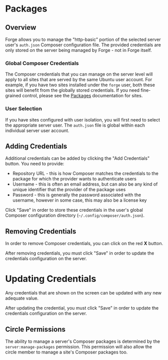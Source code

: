 # Packages

## Overview

Forge allows you to manage the "http-basic" portion of the selected server user's `auth.json` Composer configuration file. The provided credentials are only stored on the server being managed by Forge - not in Forge itself.

### Global Composer Credentials

The Composer credentials that you can manage on the server level will apply to all sites that are served by the same Ubuntu user account. For example, if you have two sites installed under the `forge` user, both these sites will benefit from the globally stored credentials. If you need fine-grained control, please see the [Packages](/sites/packages) documentation for sites.

### User Selection

If you have sites configured with user isolation, you will first need to select the appropriate server user. The `auth.json` file is global within each individual server user account.

## Adding Credentials

Additional credentials can be added by clicking the "Add Credentials" button. You need to provide:

- Repository URL - this is how Composer matches the credentials to the package for which the provider wants to authenticate users
- Username - this is often an email address, but can also be any kind of unique identifier that the provider of the package uses
- Password - this is generally the password associated with the username, however in some case, this may also be a license key

Click "Save" in order to store these credentials in the user's global Composer configuration directory (`~/.config/composer/auth.json`).

## Removing Credentials

In order to remove Composer credentials, you can click on the red **X** button.

After removing credentials, you must click "Save" in order to update the credentials configuration on the server.

# Updating Credentials

Any credentials that are shown on the screen can be updated with any new adequate value.

After updating the credential, you must click "Save" in order to update the credentials configuration on the server.

## Circle Permissions

The ability to manage a server's Composer packages is determined by the `server:manage-packages` permission. This permission will also allow the circle member to manage a site's Composer packages too.
